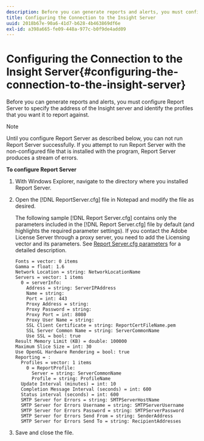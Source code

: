 ```yaml
---
description: Before you can generate reports and alerts, you must configure Report Server to specify the address of the Insight server and identify the profiles that you want it to report against.
title: Configuring the Connection to the Insight Server
uuid: 2018b67e-90a6-41d7-b628-4b463869df6e
exl-id: a398a665-fe09-448a-977c-b0f9de4add09
---
```

# Configuring the Connection to the Insight Server{#configuring-the-connection-to-the-insight-server}

Before you can generate reports and alerts, you must configure Report Server to specify the address of the Insight server and identify the profiles that you want it to report against.

>[!NOTE]
>
>Until you configure Report Server as described below, you can not run Report Server successfully. If you attempt to run Report Server with the non-configured file that is installed with the program, Report Server produces a stream of errors.

**To configure Report Server** 

1. With Windows Explorer, navigate to the directory where you installed Report Server.
1. Open the [!DNL ReportServer.cfg] file in Notepad and modify the file as desired.

   The following sample [!DNL Report Server.cfg] contains only the parameters included in the [!DNL Report Server.cfg] file by default (and highlights the required parameter settings). If you contact the Adobe License Server through a proxy server, you need to add the Licensing vector and its parameters. See [Report Server.cfg parameters](../../../home/c-rpt-oview/c-rpt-param-ref/c-rpt-svr-param.md#concept-53359b328fd140d593c3f2fc0031be06) for a detailed description.

   ```
   Fonts = vector: 0 items
   Gamma = float: 1.6
   Network Location = string: NetworkLocationName
   Servers = vector: 1 items
     0 = serverInfo:
       Address = string: ServerIPAddress
       Name = string: 
       Port = int: 443
       Proxy Address = string:
       Proxy Password = string:
       Proxy Port = int: 8080
       Proxy User Name = string:
       SSL Client Certificate = string: ReportCertFileName.pem
       SSL Server Common Name = string: ServerCommonName
       Use SSL = bool: true
   Result Memory Limit (KB) = double: 100000
   Maximum Slice Size = int: 30
   Use OpenGL Hardware Rendering = bool: true
   Reporting = :
     Profiles = vector: 1 items
       0 = ReportProfile:
         Server = string: ServerCommonName
         Profile = string: ProfileName
     Update Interval (minutes) = int: 10
     Completion Message Interval (seconds) = int: 600
     Status interval (seconds) = int: 600
     SMTP Server for Errors = string: SMTPServerHostName
     SMTP Server for Errors Username = string: SMTPServerUsername
     SMTP Server for Errors Password = string: SMTPServerPassword
     SMTP Server for Errors Send From = string: SenderAddress
     SMTP Server for Errors Send To = string: RecipientAddresses
   ```

1. Save and close the file.
